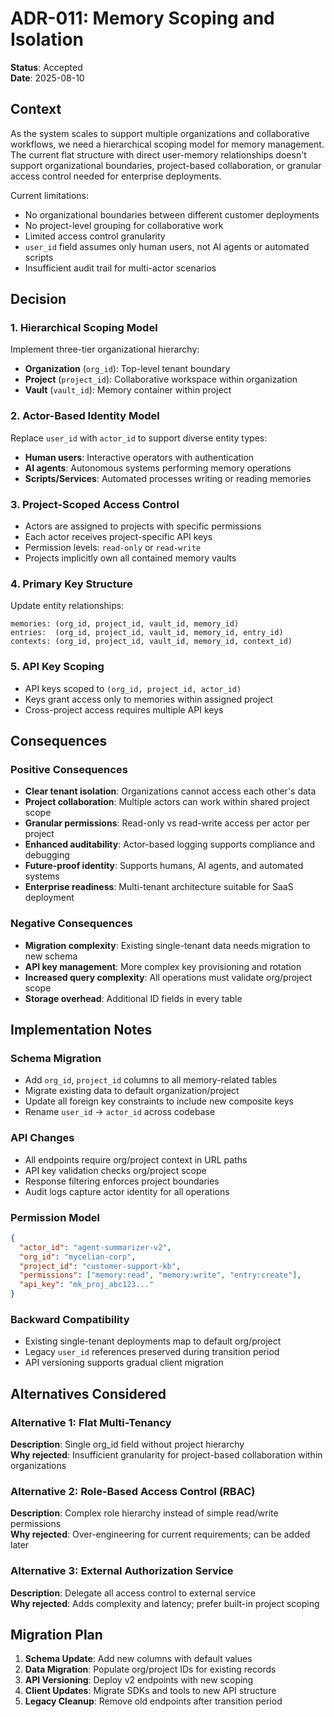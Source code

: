 # ADR-011: Memory Scoping and Isolation

**Status**: Accepted  
**Date**: 2025-08-10

## Context

As the system scales to support multiple organizations and collaborative workflows, we need a hierarchical scoping model for memory management. The current flat structure with direct user-memory relationships doesn't support organizational boundaries, project-based collaboration, or granular access control needed for enterprise deployments.

Current limitations:
- No organizational boundaries between different customer deployments
- No project-level grouping for collaborative work
- Limited access control granularity
- `user_id` field assumes only human users, not AI agents or automated scripts
- Insufficient audit trail for multi-actor scenarios

## Decision

### 1. Hierarchical Scoping Model

Implement three-tier organizational hierarchy:
- **Organization** (`org_id`): Top-level tenant boundary
- **Project** (`project_id`): Collaborative workspace within organization  
- **Vault** (`vault_id`): Memory container within project

### 2. Actor-Based Identity Model

Replace `user_id` with `actor_id` to support diverse entity types:
- **Human users**: Interactive operators with authentication
- **AI agents**: Autonomous systems performing memory operations
- **Scripts/Services**: Automated processes writing or reading memories

### 3. Project-Scoped Access Control

- Actors are assigned to projects with specific permissions
- Each actor receives project-specific API keys
- Permission levels: `read-only` or `read-write`
- Projects implicitly own all contained memory vaults

### 4. Primary Key Structure

Update entity relationships:
```
memories: (org_id, project_id, vault_id, memory_id)
entries:  (org_id, project_id, vault_id, memory_id, entry_id)
contexts: (org_id, project_id, vault_id, memory_id, context_id)
```

### 5. API Key Scoping

- API keys scoped to `(org_id, project_id, actor_id)`
- Keys grant access only to memories within assigned project
- Cross-project access requires multiple API keys

## Consequences

### Positive Consequences
- **Clear tenant isolation**: Organizations cannot access each other's data
- **Project collaboration**: Multiple actors can work within shared project scope
- **Granular permissions**: Read-only vs read-write access per actor per project
- **Enhanced auditability**: Actor-based logging supports compliance and debugging
- **Future-proof identity**: Supports humans, AI agents, and automated systems
- **Enterprise readiness**: Multi-tenant architecture suitable for SaaS deployment

### Negative Consequences
- **Migration complexity**: Existing single-tenant data needs migration to new schema
- **API key management**: More complex key provisioning and rotation
- **Increased query complexity**: All operations must validate org/project scope
- **Storage overhead**: Additional ID fields in every table

## Implementation Notes

### Schema Migration
- Add `org_id`, `project_id` columns to all memory-related tables
- Migrate existing data to default organization/project
- Update all foreign key constraints to include new composite keys
- Rename `user_id` → `actor_id` across codebase

### API Changes
- All endpoints require org/project context in URL paths
- API key validation checks org/project scope
- Response filtering enforces project boundaries
- Audit logs capture actor identity for all operations

### Permission Model
```json
{
  "actor_id": "agent-summarizer-v2",
  "org_id": "mycelian-corp",
  "project_id": "customer-support-kb", 
  "permissions": ["memory:read", "memory:write", "entry:create"],
  "api_key": "mk_proj_abc123..."
}
```

### Backward Compatibility
- Existing single-tenant deployments map to default org/project
- Legacy `user_id` references preserved during transition period
- API versioning supports gradual client migration

## Alternatives Considered

### Alternative 1: Flat Multi-Tenancy
**Description**: Single org_id field without project hierarchy  
**Why rejected**: Insufficient granularity for project-based collaboration within organizations

### Alternative 2: Role-Based Access Control (RBAC)
**Description**: Complex role hierarchy instead of simple read/write permissions  
**Why rejected**: Over-engineering for current requirements; can be added later

### Alternative 3: External Authorization Service
**Description**: Delegate all access control to external service  
**Why rejected**: Adds complexity and latency; prefer built-in project scoping

## Migration Plan

1. **Schema Update**: Add new columns with default values
2. **Data Migration**: Populate org/project IDs for existing records  
3. **API Versioning**: Deploy v2 endpoints with new scoping
4. **Client Updates**: Migrate SDKs and tools to new API structure
5. **Legacy Cleanup**: Remove old endpoints after transition period
